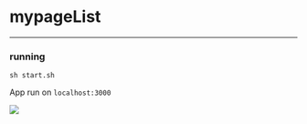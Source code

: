 # mypageList


---


### running

```
sh start.sh
```


App run on  `localhost:3000`

![](https://imgur.com/28Yj7iQ.png)
